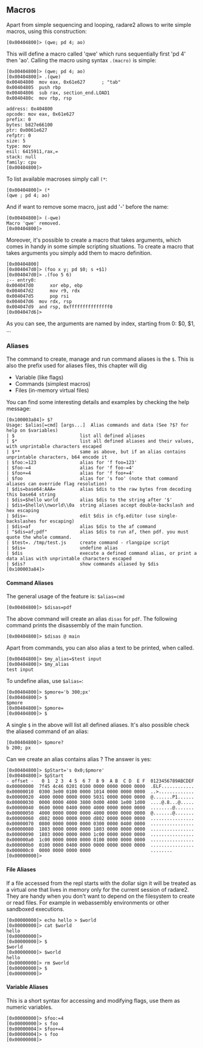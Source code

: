 ## Macros

Apart from simple sequencing and looping, radare2 allows to write
simple macros, using this construction:
```
[0x00404800]> (qwe; pd 4; ao)
```

This will define a macro called 'qwe' which runs sequentially first 'pd 4' then 'ao'.
Calling the macro using syntax `.(macro)` is simple:

```
[0x00404800]> (qwe; pd 4; ao)
[0x00404800]> .(qwe)
0x00404800  mov eax, 0x61e627      ; "tab"
0x00404805  push rbp
0x00404806  sub rax, section_end.LOAD1
0x0040480c  mov rbp, rsp

address: 0x404800
opcode: mov eax, 0x61e627
prefix: 0
bytes: b827e66100
ptr: 0x0061e627
refptr: 0
size: 5
type: mov
esil: 6415911,rax,=
stack: null
family: cpu
[0x00404800]>
```

To list available macroses simply call `(*`:
```
[0x00404800]> (*
(qwe ; pd 4; ao)
```

And if want to remove some macro, just add '-' before the name:
```
[0x00404800]> (-qwe)
Macro 'qwe' removed.
[0x00404800]>
```

Moreover, it's possible to create a macro that takes arguments, which comes in handy in some
simple scripting situations. To create a macro that takes arguments you simply add them to macro definition.

```
[0x00404800]
[0x004047d0]> (foo x y; pd $0; s +$1)
[0x004047d0]> .(foo 5 6)
;-- entry0:
0x004047d0      xor ebp, ebp
0x004047d2      mov r9, rdx
0x004047d5      pop rsi
0x004047d6	mov rdx, rsp
0x004047d9	and rsp, 0xfffffffffffffff0
[0x004047d6]>
```
As you can see, the arguments are named by index, starting from 0: $0, $1, ...

### Aliases

The command to create, manage and run command aliases is the `$`. This is also the prefix used for aliases files, this chapter will dig 

* Variable (like flags)
* Commands (simplest macros)
* Files (in-memory virtual files)

You can find some interesting details and examples by checking the help message:

``` console
[0x100003a84]> $?
Usage: $alias[=cmd] [args...]  Alias commands and data (See ?$? for help on $variables)
| $                        list all defined aliases
| $*                       list all defined aliases and their values, with unprintable characters escaped
| $**                      same as above, but if an alias contains unprintable characters, b64 encode it
| $foo:=123                alias for 'f foo=123'
| $foo-=4                  alias for 'f foo-=4'
| $foo+=4                  alias for 'f foo+=4'
| $foo                     alias for 's foo' (note that command aliases can override flag resolution)
| $dis=base64:AAA=         alias $dis to the raw bytes from decoding this base64 string
| $dis=$hello world        alias $dis to the string after '$'
| $dis=$hello\\nworld\\0a  string aliases accept double-backslash and hex escaping
| $dis=-                   edit $dis in cfg.editor (use single-backslashes for escaping)
| $dis=af                  alias $dis to the af command
| "$dis=af;pdf"            alias $dis to run af, then pdf. you must quote the whole command.
| $test=. /tmp/test.js     create command - rlangpipe script
| $dis=                    undefine alias
| $dis                     execute a defined command alias, or print a data alias with unprintable characters escaped
| $dis?                    show commands aliased by $dis
[0x100003a84]>
```

#### Command Aliases

The general usage of the feature is: `$alias=cmd`

```
[0x00404800]> $disas=pdf
```

The above command will create an alias `disas` for `pdf`. The following command prints the disassembly of the main function.

```
[0x00404800]> $disas @ main
```

Apart from commands, you can also alias a text to be printed, when called.

```
[0x00404800]> $my_alias=$test input
[0x00404800]> $my_alias
test input
```

To undefine alias, use `$alias=`:
```
[0x00404800]> $pmore='b 300;px'
[0x00404800]> $
$pmore
[0x00404800]> $pmore=
[0x00404800]> $

```

A single `$` in the above will list all defined aliases. It's also possible check the aliased command of an alias:

```
[0x00404800]> $pmore?
b 200; px
```

Can we create an alias contains alias ? The answer is yes:

```
[0x00404800]> $pStart='s 0x0;$pmore'
[0x00404800]> $pStart
- offset -   0 1  2 3  4 5  6 7  8 9  A B  C D  E F  0123456789ABCDEF
0x00000000  7f45 4c46 0201 0100 0000 0000 0000 0000  .ELF............
0x00000010  0300 3e00 0100 0000 1014 0000 0000 0000  ..>.............
0x00000020  4000 0000 0000 0000 5031 0000 0000 0000  @.......P1......
0x00000030  0000 0000 4000 3800 0d00 4000 1e00 1d00  ....@.8...@.....
0x00000040  0600 0000 0400 0000 4000 0000 0000 0000  ........@.......
0x00000050  4000 0000 0000 0000 4000 0000 0000 0000  @.......@.......
0x00000060  d802 0000 0000 0000 d802 0000 0000 0000  ................
0x00000070  0800 0000 0000 0000 0300 0000 0400 0000  ................
0x00000080  1803 0000 0000 0000 1803 0000 0000 0000  ................
0x00000090  1803 0000 0000 0000 1c00 0000 0000 0000  ................
0x000000a0  1c00 0000 0000 0000 0100 0000 0000 0000  ................
0x000000b0  0100 0000 0400 0000 0000 0000 0000 0000  ................
0x000000c0  0000 0000 0000 0000                      ........
[0x00000000]> 
```

#### File Aliases

If a file accessed from the repl starts with the dollar sign it will be treated as a virtual one that lives in memory only for the current session of radare2. They are handy when you don't want to depend on the filesystem to create or read files. For example in webassembly environments or other sandboxed executions.

```
[0x00000000]> echo hello > $world
[0x00000000]> cat $world
hello
[0x00000000]>
[0x00000000]> $
$world
[0x00000000]> $world
hello
[0x00000000]> rm $world
[0x00000000]> $
[0x00000000]>
```

#### Variable Aliases

This is a short syntax for accessing and modifying flags, use them as numeric variables.

```
[0x00000000]> $foo:=4
[0x00000000]> s foo
[0x00000004]> $foo+=4
[0x00000004]> s foo
[0x00000008]>
```
